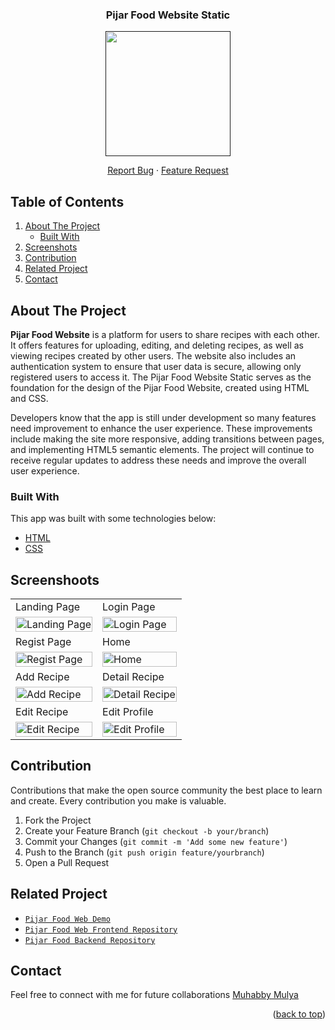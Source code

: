 <div id="top"></div>

<!-- PROJECT LOGO -->

<div align="center">
  <h3 align="center">Pijar Food Website Static</h3>
  
  <a href="">
    <image align="center" width="200" src='https://res.cloudinary.com/dpasid4jl/image/upload/v1717380554/pijar-food-assets/pijar-food-logo/Pijar_Food_Logo_pwadca.png' />
  </a>

  <p></p>
  
  <p align="center">
    <a href="https://github.com/muhabby/FE-Pijar-Food-Static/issues">Report Bug</a>
    ·
    <a href="https://github.com/muhabby/FE-Pijar-Food-Static/issues">Feature Request</a>
  </p>
</div>

<!-- TABLE OF CONTENTS -->

## Table of Contents

<div>
  <ol>
    <li>
      <a href="#about-the-project">About The Project</a>
      <ul>
        <li><a href="#built-with">Built With</a></li>
      </ul>
    </li>
    <li><a href="#screenshoots">Screenshots</a></li>
    <li><a href="#contribution">Contribution</a></li>
    <li><a href="#related-project">Related Project</a></li>
    <li><a href="#contact">Contact</a></li>
  </ol>
</div>

## About The Project

**Pijar Food Website** is a platform for users to share recipes with each other. It offers features for uploading, editing, and deleting recipes, as well as viewing recipes created by other users. The website also includes an authentication system to ensure that user data is secure, allowing only registered users to access it. The Pijar Food Website Static serves as the foundation for the design of the Pijar Food Website, created using HTML and CSS.

Developers know that the app is still under development so many features need improvement to enhance the user experience. These improvements include making the site more responsive, adding transitions between pages, and implementing HTML5 semantic elements. The project will continue to receive regular updates to address these needs and improve the overall user experience.

### Built With

This app was built with some technologies below:

- [HTML](https://developer.mozilla.org/en-US/docs/Web/HTML)
- [CSS](https://developer.mozilla.org/en-US/docs/Web/CSS)

## Screenshoots

<p align="center" display=flex>
    <table>
        <tr>
            <td>Landing Page</td>
            <td>Login Page</td>
        </tr>
        <tr>
            <td><image src="https://res.cloudinary.com/dpasid4jl/image/upload/v1717987630/pijar-food-assets/ss-pijar-food-web-static/Landing_nic283.png" alt="Landing Page" width=100%></td>
            <td><image src="https://res.cloudinary.com/dpasid4jl/image/upload/v1717987628/pijar-food-assets/ss-pijar-food-web-static/Login_c5wsyi.png" alt="Login Page" width=100%/></td>
        </tr>
        <tr>
            <td>Regist Page</td>
            <td>Home</td>
        </tr>
        <tr>
            <td><image src="https://res.cloudinary.com/dpasid4jl/image/upload/v1717987629/pijar-food-assets/ss-pijar-food-web-static/Regist_a86twg.png" alt="Regist Page" width=100%></td>
            <td><image src="https://res.cloudinary.com/dpasid4jl/image/upload/v1717987491/pijar-food-assets/ss-pijar-food-web-static/home_ovidyo.png" alt="Home" width=100%/></td>
        </tr>
        <tr>
            <td>Add Recipe</td>
            <td>Detail Recipe</td>
        </tr>
        <tr>
            <td><image src="https://res.cloudinary.com/dpasid4jl/image/upload/v1717987630/pijar-food-assets/ss-pijar-food-web-static/Add_Recipe_rtwuu3.png" alt="Add Recipe" width=100%></td>
            <td><image src="https://res.cloudinary.com/dpasid4jl/image/upload/v1717987672/pijar-food-assets/ss-pijar-food-web-static/Detail_Recipe_zwtcwh.png" alt="Detail Recipe" width=100%/></td>
        </tr>
        <tr>
            <td>Edit Recipe</td>
            <td>Edit Profile</td>
        </tr>
        <tr>
            <td><image src="https://res.cloudinary.com/dpasid4jl/image/upload/v1717988277/pijar-food-assets/ss-pijar-food-web-static/Edit_Recipe_hxoslk.png" alt="Edit Recipe" width=100%></td>
            <td><image src="https://res.cloudinary.com/dpasid4jl/image/upload/v1717988273/pijar-food-assets/ss-pijar-food-web-static/Edit_Profile_avpjm7.png" alt="Edit Profile" width=100%/></td>
        </tr>
    </table>  
</p>

## Contribution

Contributions that make the open source community the best place to learn and create. Every contribution you make is valuable.

1. Fork the Project
2. Create your Feature Branch (`git checkout -b your/branch`)
3. Commit your Changes (`git commit -m 'Add some new feature'`)
4. Push to the Branch (`git push origin feature/yourbranch`)
5. Open a Pull Request

## Related Project

- [`Pijar Food Web Demo`](https://pijar-food.vercel.app/)
- [`Pijar Food Web Frontend Repository`](https://github.com/muhabby/FE-Pijar-Food)
- [`Pijar Food Backend Repository`](https://github.com/muhabby/BE-Pijar-Food)

## Contact

Feel free to connect with me for future collaborations [Muhabby Mulya](https://github.com/muhabby)

<p align="right">(<a href="#top">back to top</a>)</p>

